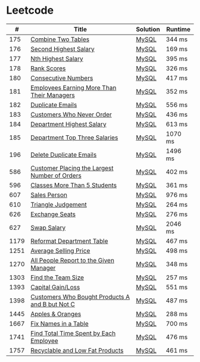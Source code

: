 # Leetcode

| # | Title | Solution | Runtime |
|---| ----- | -------- | ------- |
|175|[ Combine Two Tables](https://leetcode.com/problems/combine-two-tables/)|[MySQL](./solutions/175.%20Combine%20Two%20Tables.mysql)|344 ms|
|176|[ Second Highest Salary](https://leetcode.com/problems/second-highest-salary/)|[MySQL](./solutions/176.%20Second%20Highest%20Salary.mysql)|169 ms|
|177|[ Nth Highest Salary](https://leetcode.com/problems/nth-highest-salary/)|[MySQL](./solutions/177.%20Nth%20Highest%20Salary.mysql)|395 ms|
|178|[ Rank Scores](https://leetcode.com/problems/rank-scores/)|[MySQL](./solutions/178.%20Rank%20Scores.mysql)|326 ms|
|180|[ Consecutive Numbers](https://leetcode.com/problems/consecutive-numbers/)|[MySQL](./solutions/180.%20Consecutive%20Numbers.mysql)|417 ms|
|181|[ Employees Earning More Than Their Managers](https://leetcode.com/problems/employees-earning-more-than-their-managers/)|[MySQL](./solutions/181.%20Employees%20Earning%20More%20Than%20Their%20Managers.mysql)|352 ms|
|182|[ Duplicate Emails](https://leetcode.com/problems/duplicate-emails/)|[MySQL](./solutions/182.%20Duplicate%20Emails.mysql)|556 ms|
|183|[ Customers Who Never Order](https://leetcode.com/problems/customers-who-never-order/)|[MySQL](./solutions/183.%20Customers%20Who%20Never%20Order.mysql)|436 ms|
|184|[ Department Highest Salary](https://leetcode.com/problems/department-highest-salary/)|[MySQL](./solutions/184.%20Department%20Highest%20Salary.mysql)|613 ms|
|185|[ Department Top Three Salaries](https://leetcode.com/problems/department-top-three-salaries/)|[MySQL](./solutions/185.%20Department%20Top%20Three%20Salaries.mysql)|1070 ms|
|196|[ Delete Duplicate Emails](https://leetcode.com/problems/delete-duplicate-emails/)|[MySQL](./solutions/196.%20Delete%20Duplicate%20Emails.mysql)|1496 ms|
|586|[ Customer Placing the Largest Number of Orders](https://leetcode.com/problems/customer-placing-the-largest-number-of-orders/)|[MySQL](./solutions/586.%20Customer%20Placing%20the%20Largest%20Number%20of%20Orders.mysql)|402 ms|
|596|[ Classes More Than 5 Students](https://leetcode.com/problems/classes-more-than-5-students/)|[MySQL](./solutions/596.%20Classes%20More%20Than%205%20Students.mysql)|361 ms|
|607|[ Sales Person](https://leetcode.com/problems/sales-person/)|[MySQL](./solutions/607.%20Sales%20Person.mysql)|976 ms|
|610|[ Triangle Judgement](https://leetcode.com/problems/triangle-judgement/)|[MySQL](./solutions/610.%20Triangle%20Judgement.mysql)|264 ms|
|626|[ Exchange Seats](https://leetcode.com/problems/exchange-seats/)|[MySQL](./solutions/626.%20Exchange%20Seats.mysql)|276 ms|
|627|[ Swap Salary](https://leetcode.com/problems/swap-salary/)|[MySQL](./solutions/627.%20Swap%20Salary.mysql)|2046 ms|
|1179|[ Reformat Department Table](https://leetcode.com/problems/reformat-department-table/)|[MySQL](./solutions/1179.%20Reformat%20Department%20Table.mysql)|467 ms|
|1251|[ Average Selling Price](https://leetcode.com/problems/average-selling-price/)|[MySQL](./solutions/1251.%20Average%20Selling%20Price.mysql)|498 ms|
|1270|[ All People Report to the Given Manager](https://leetcode.com/problems/all-people-report-to-the-given-manager/)|[MySQL](./solutions/1270.%20All%20People%20Report%20to%20the%20Given%20Manager.mysql)|348 ms|
|1303|[ Find the Team Size](https://leetcode.com/problems/find-the-team-size/)|[MySQL](./solutions/1303.%20Find%20the%20Team%20Size.mysql)|257 ms|
|1393|[ Capital Gain/Loss](https://leetcode.com/problems/capital-gainloss/)|[MySQL](./solutions/1393.%20Capital%20Gain%2FLoss.mysql)|551 ms|
|1398|[ Customers Who Bought Products A and B but Not C](https://leetcode.com/problems/customers-who-bought-products-a-and-b-but-not-c/)|[MySQL](./solutions/1398.%20Customers%20Who%20Bought%20Products%20A%20and%20B%20but%20Not%20C.mysql)|487 ms|
|1445|[ Apples & Oranges](https://leetcode.com/problems/apples-oranges/)|[MySQL](./solutions/1445.%20Apples%20%26%20Oranges.mysql)|288 ms|
|1667|[ Fix Names in a Table](https://leetcode.com/problems/fix-names-in-a-table/)|[MySQL](./solutions/1667.%20Fix%20Names%20in%20a%20Table.mysql)|700 ms|
|1741|[ Find Total Time Spent by Each Employee](https://leetcode.com/problems/find-total-time-spent-by-each-employee/)|[MySQL](./solutions/1741.%20Find%20Total%20Time%20Spent%20by%20Each%20Employee.mysql)|476 ms|
|1757|[ Recyclable and Low Fat Products](https://leetcode.com/problems/recyclable-and-low-fat-products/)|[MySQL](./solutions/1757.%20Recyclable%20and%20Low%20Fat%20Products.mysql)|461 ms|
